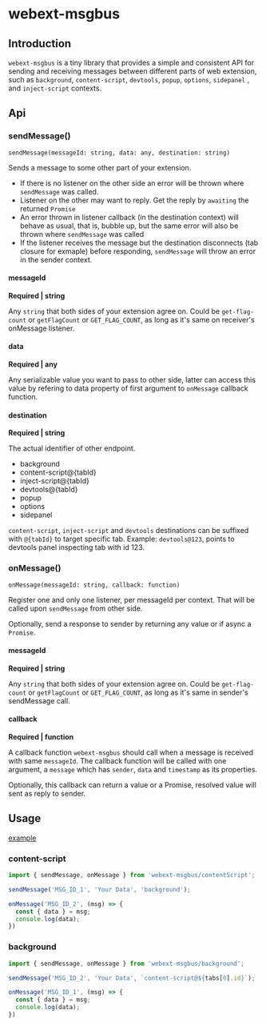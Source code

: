 # webext-msgbus

## Introduction

`webext-msgbus` is a tiny library that provides a simple and consistent API for sending and receiving messages between different parts of web extension, such as `background`, `content-script`, `devtools`, `popup`, `options`, `sidepanel` , and `inject-script` contexts.

## Api

### **sendMessage()**
`sendMessage(messageId: string, data: any, destination: string)`

Sends a message to some other part of your extension.

* If there is no listener on the other side an error will be thrown where `sendMessage` was called.
* Listener on the other may want to reply. Get the reply by `awaiting` the returned `Promise`
* An error thrown in listener callback (in the destination context) will behave as usual, that is, bubble up, but the same error will also be thrown where `sendMessage` was called
* If the listener receives the message but the destination disconnects (tab closure for exmaple) before responding, `sendMessage` will throw an error in the sender context.

#### messageId

**Required | string**

Any `string` that both sides of your extension agree on. Could be `get-flag-count` or `getFlagCount` or `GET_FLAG_COUNT`, as long as it's same on receiver's onMessage listener.

#### data

**Required | any**

Any serializable value you want to pass to other side, latter can access this value by refering to data property of first argument to `onMessage` callback function.

#### destination

**Required | string**

The actual identifier of other endpoint.

* background
* content-script@{tabId}
* inject-script@{tabId}
* devtools@{tabId}
* popup
* options
* sidepanel

`content-script`, `inject-script` and `devtools` destinations can be suffixed with `@{tabId}` to target specific tab. Example: `devtools@123`, points to devtools panel inspecting tab with id 123.

### **onMessage()**

`onMessage(messageId: string, callback: function)`

Register one and only one listener, per messageId per context. That will be called upon `sendMessage` from other side.

Optionally, send a response to sender by returning any value or if async a `Promise`.

#### messageId

**Required | string**

Any `string` that both sides of your extension agree on. Could be `get-flag-count` or `getFlagCount` or `GET_FLAG_COUNT`, as long as it's same in sender's sendMessage call.

#### callback

**Required | function**

A callback function `webext-msgbus` should call when a message is received with same `messageId`. The callback function will be called with one argument, a `message` which has `sender`, `data` and `timestamp` as its properties.

Optionally, this callback can return a value or a Promise, resolved value will sent as reply to sender.

## Usage

[example](./example/)

### content-script
```ts
import { sendMessage, onMessage } from 'webext-msgbus/contentScript';

sendMessage('MSG_ID_1', 'Your Data', 'background');

onMessage('MSG_ID_2', (msg) => {
  const { data } = msg;
  console.log(data);
})
```

### background
```ts
import { sendMessage, onMessage } from 'webext-msgbus/background';

sendMessage('MSG_ID_2', 'Your Data', `content-script@${tabs[0].id}`);

onMessage('MSG_ID_1', (msg) => {
  const { data } = msg;
  console.log(data);
})
```
